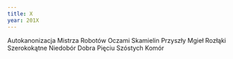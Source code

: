 ```yaml
---
title: X
year: 201X
---
```


Autokanonizacja
Mistrza
Robotów
Oczami
Skamielin
Przyszły
Mgieł
Rozłąki
Szerokokątne
Niedobór
Dobra
Pięciu
Szóstych
Komór
